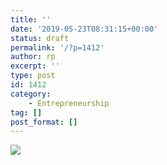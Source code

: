 ```yaml
---
title: ''
date: '2019-05-23T08:31:15+00:00'
status: draft
permalink: '/?p=1412'
author: rp
excerpt: ''
type: post
id: 1412
category:
    - Entrepreneurship
tag: []
post_format: []
---
```

[![](https://ramonsuarez.com/wp-content/uploads/2013/02/b-post-reception-colis-ldlc-scaled1000.png)](https://ramonsuarez.com/b-post-reception-colis-ldlc-scaled1000/)